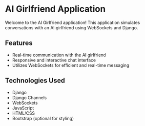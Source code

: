 # AI Girlfriend Application

Welcome to the AI Girlfriend application! This application simulates conversations with an AI girlfriend using WebSockets and Django.

## Features

- Real-time communication with the AI girlfriend
- Responsive and interactive chat interface
- Utilizes WebSockets for efficient and real-time messaging

## Technologies Used

- Django
- Django Channels
- WebSockets
- JavaScript
- HTML/CSS
- Bootstrap (optional for styling)